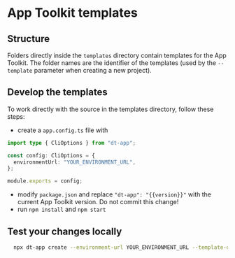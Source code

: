 # App Toolkit templates

## Structure

Folders directly inside the `templates` directory contain templates for the App Toolkit. The folder names are the identifier of the templates (used by the `--template` parameter when creating a new project).

## Develop the templates

To work directly with the source in the templates directory, follow these steps:

- create a `app.config.ts` file with

```typescript
import type { CliOptions } from "dt-app";

const config: CliOptions = {
  environmentUrl: "YOUR_ENVIRONMENT_URL",
};

module.exports = config;
```

- modify `package.json` and replace `"dt-app": "{{version}}"` with the current App Toolkit version. Do not commit this change!
- run `npm install` and `npm start`

## Test your changes locally

```bash
  npx dt-app create --environment-url YOUR_ENVIRONMENT_URL --template-dir=../cli-templates/templates/empty
```
